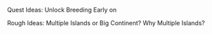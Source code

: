 Quest Ideas:
Unlock Breeding Early on


Rough Ideas:
Multiple Islands or Big Continent?
Why Multiple Islands?

